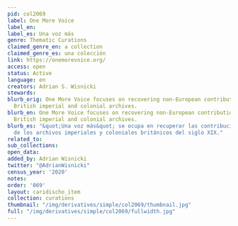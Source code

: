 ```yaml
---
pid: col2069
label: One More Voice
label_en:
label_es: Una voz más
genre: Thematic Curations
claimed_genre_en: a collection
claimed_genre_es: una colección
link: https://onemorevoice.org/
access: open
status: Active
language: en
creators: Adrian S. Wisnicki
stewards:
blurb_orig: One More Voice focuses on recovering non-European contributions from nineteenth-century
  British imperial and colonial archives.
blurb_en: One More Voice focuses on recovering non-European contributions from nineteenth-century
  British imperial and colonial archives.
blurb_es: "&quot;Una voz más&quot; se ocupa en recuperar las contribuciones no-europeas
  de los archivos imperiales y coloniales británicos del siglo XIX."
related_to:
sub_collections:
open_data:
added_by: Adrian Wisnicki
twitter: "@AdrianWisnicki"
census_year: '2020'
notes:
order: '069'
layout: caridischo_item
collection: curations
thumbnail: "/img/derivatives/simple/col2069/thumbnail.jpg"
full: "/img/derivatives/simple/col2069/fullwidth.jpg"
---
```

